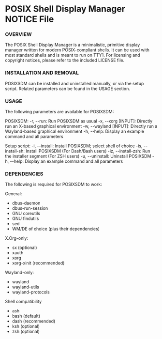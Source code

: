 # POSIX Shell Display Manager NOTICE File

### OVERVIEW
The POSIX Shell Display Manager is a minimalistic, primitive display manager written for modern POSIX-compliant shells.
It can be used with most standard shells and is meant to run on TTY1.
For licensing and copyright notices, please refer to the included LICENSE file.

### INSTALLATION AND REMOVAL
POSIXSDM can be installed and uninstalled manually, or via the setup script.
Related parameters can be found in the USAGE section.

### USAGE
The following parameters are available for POSIXSDM:

POSIXSDM:
-r, --run: Run POSIXSDM as usual
-x, --xorg [INPUT]: Directly run an X-based graphical environment
-w, --wayland [INPUT]: Directly run a Wayland-based graphical environment
-h, --help: Display an example command and all parameters

Setup script:
-i, --install: Install POSIXSDM; select shell of choice
-is, --install-sh: Install POSIXSDM (For Dash/Bash users)
-iz, --install-zsh: Run the installer segment (For ZSH users)
-u, --uninstall: Uninstall POSIXSDM
-h, --help: Display an example command and all parameters

### DEPENDENCIES
The following is required for POSIXSDM to work:

General:
- dbus-daemon
- dbus-run-session
- GNU coreutils
- GNU findutils
- sed
- WM/DE of choice (plus their dependencies)

X.Org-only:
- sx (optional)
- xauth
- xorg
- xorg-xinit (recommended)

Wayland-only:
- wayland
- wayland-utils
- wayland-protocols

Shell compatibility
- ash
- bash (default)
- dash (recommended)
- ksh (optional)
- zsh (optional)
